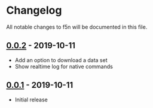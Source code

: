 # Changelog
All notable changes to f5n will be documented in this file.

## [0.0.2](https://github.com/SanojPunchihewa/f5n/releases/tag/0.0.2) - 2019-10-11

- Add an option to download a data set
- Show realtime log for native commands

## [0.0.1](https://github.com/SanojPunchihewa/f5n/releases/tag/0.0.1) - 2019-10-11
- Initial release
